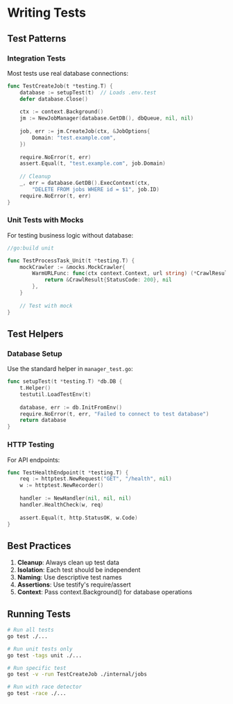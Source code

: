 # Writing Tests

## Test Patterns

### Integration Tests

Most tests use real database connections:

```go
func TestCreateJob(t *testing.T) {
    database := setupTest(t)  // Loads .env.test
    defer database.Close()
    
    ctx := context.Background()
    jm := NewJobManager(database.GetDB(), dbQueue, nil, nil)
    
    job, err := jm.CreateJob(ctx, &JobOptions{
        Domain: "test.example.com",
    })
    
    require.NoError(t, err)
    assert.Equal(t, "test.example.com", job.Domain)
    
    // Cleanup
    _, err = database.GetDB().ExecContext(ctx, 
        "DELETE FROM jobs WHERE id = $1", job.ID)
    require.NoError(t, err)
}
```

### Unit Tests with Mocks

For testing business logic without database:

```go
//go:build unit

func TestProcessTask_Unit(t *testing.T) {
    mockCrawler := &mocks.MockCrawler{
        WarmURLFunc: func(ctx context.Context, url string) (*CrawlResult, error) {
            return &CrawlResult{StatusCode: 200}, nil
        },
    }
    
    // Test with mock
}
```

## Test Helpers

### Database Setup

Use the standard helper in `manager_test.go`:

```go
func setupTest(t *testing.T) *db.DB {
    t.Helper()
    testutil.LoadTestEnv(t)
    
    database, err := db.InitFromEnv()
    require.NoError(t, err, "Failed to connect to test database")
    return database
}
```

### HTTP Testing

For API endpoints:

```go
func TestHealthEndpoint(t *testing.T) {
    req := httptest.NewRequest("GET", "/health", nil)
    w := httptest.NewRecorder()
    
    handler := NewHandler(nil, nil, nil)
    handler.HealthCheck(w, req)
    
    assert.Equal(t, http.StatusOK, w.Code)
}
```

## Best Practices

1. **Cleanup**: Always clean up test data
2. **Isolation**: Each test should be independent
3. **Naming**: Use descriptive test names
4. **Assertions**: Use testify's require/assert
5. **Context**: Pass context.Background() for database operations

## Running Tests

```bash
# Run all tests
go test ./...

# Run unit tests only
go test -tags unit ./...

# Run specific test
go test -v -run TestCreateJob ./internal/jobs

# Run with race detector
go test -race ./...
```